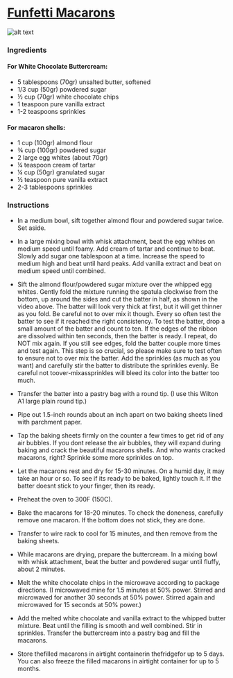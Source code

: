 # [Funfetti Macarons](http://www.sweetandsavorybyshinee.com/funfetti-macarons-with-full-video-tutorial/)
![alt text](http://www.sweetandsavorybyshinee.com/wp-content/uploads/2015/12/funfetti-macarons.jpg)
### Ingredients

#### For White Chocolate Buttercream:
* 5 tablespoons (70gr) unsalted butter, softened
* 1/3 cup (50gr) powdered sugar
* ½ cup (70gr) white chocolate chips
* 1 teaspoon pure vanilla extract
* 1-2 teaspoons sprinkles


#### For macaron shells:
* 1 cup (100gr) almond flour
* ¾ cup (100gr) powdered sugar
* 2 large egg whites (about 70gr)
* ¼ teaspoon cream of tartar
* ¼ cup (50gr) granulated sugar
* ½ teaspoon pure vanilla extract
* 2-3 tablespoons sprinkles


### Instructions

* In a medium bowl, sift together almond flour and powdered sugar twice. Set aside.

* In a large mixing bowl with whisk attachment, beat the egg whites on medium speed until foamy. Add cream of tartar and continue to beat. Slowly add sugar one tablespoon at a time. Increase the speed to medium high and beat until hard peaks. Add vanilla extract and beat on medium speed until combined.

* Sift the almond flour/powdered sugar mixture over the whipped egg whites. Gently fold the mixture running the spatula clockwise from the bottom, up around the sides and cut the batter in half, as shown in the video above. The batter will look very thick at first, but it will get thinner as you fold. Be careful not to over mix it though. Every so often test the batter to see if it reached the right consistency. To test the batter, drop a small amount of the batter and count to ten. If the edges of the ribbon are dissolved within ten seconds, then the batter is ready. I repeat, do NOT mix again. If you still see edges, fold the batter couple more times and test again. This step is so crucial, so please make sure to test often to ensure not to over mix the batter. Add the sprinkles (as much as you want) and carefully stir the batter to distribute the sprinkles evenly. Be careful not toover-mixassprinkles will bleed its color into the batter too much.

* Transfer the batter into a pastry bag with a round tip. (I use this Wilton A1 large plain round tip.)

* Pipe out 1.5-inch rounds about an inch apart on two baking sheets lined with parchment paper.

* Tap the baking sheets firmly on the counter a few times to get rid of any air bubbles. If you dont release the air bubbles, they will expand during baking and crack the beautiful macarons shells. And who wants cracked macarons, right? Sprinkle some more sprinkles on top.

* Let the macarons rest and dry for 15-30 minutes. On a humid day, it may take an hour or so. To see if its ready to be baked, lightly touch it. If the batter doesnt stick to your finger, then its ready.

* Preheat the oven to 300F (150C).

* Bake the macarons for 18-20 minutes. To check the doneness, carefully remove one macaron. If the bottom does not stick, they are done.

* Transfer to wire rack to cool for 15 minutes, and then remove from the baking sheets.

* While macarons are drying, prepare the buttercream. In a mixing bowl with whisk attachment, beat the butter and powdered sugar until fluffy, about 2 minutes.

* Melt the white chocolate chips in the microwave according to package directions. (I microwaved mine for 1.5 minutes at 50% power. Stirred and microwaved for another 30 seconds at 50% power. Stirred again and microwaved for 15 seconds at 50% power.)

* Add the melted white chocolate and vanilla extract to the whipped butter mixture. Beat until the filling is smooth and well combined. Stir in sprinkles. Transfer the buttercream into a pastry bag and fill the macarons.

* Store thefilled macarons in airtight containerin thefridgefor up to 5 days. You can also freeze the filled macarons in airtight container for up to 5 months.